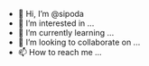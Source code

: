 - 👋 Hi, I’m @sipoda
- 👀 I’m interested in ...
- 🌱 I’m currently learning ...
- 💞️ I’m looking to collaborate on ...
- 📫 How to reach me ...

<!---
sipoda/sipoda is a ✨ special ✨ repository because its `README.md` (this file) appears on your GitHub profile.
You can click the Preview link to take a look at your changes.
--->
